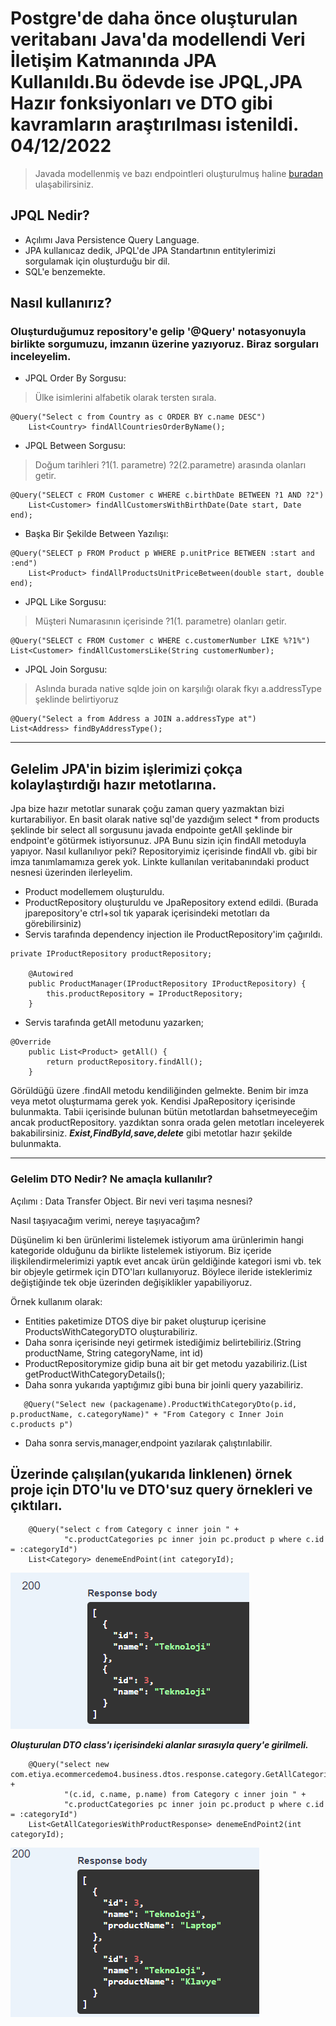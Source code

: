 # Postgre'de daha önce oluşturulan veritabanı Java'da modellendi Veri İletişim Katmanında JPA Kullanıldı.Bu ödevde ise JPQL,JPA Hazır fonksiyonları ve DTO gibi kavramların araştırılması istenildi. 04/12/2022

> Javada modellenmiş ve bazı endpointleri oluşturulmuş haline [buradan](https://github.com/Mertcali/etiyaSpring) ulaşabilirsiniz.

## JPQL Nedir?

- Açılımı Java Persistence Query Language.
- JPA kullanıcaz dedik, JPQL'de JPA Standartının entitylerimizi sorgulamak için oluşturduğu bir dil.
- SQL'e benzemekte.

## Nasıl kullanırız?

### Oluşturduğumuz repository'e gelip '@Query' notasyonuyla birlikte sorgumuzu, imzanın üzerine yazıyoruz. Biraz sorguları inceleyelim.

- JPQL Order By Sorgusu:

> Ülke isimlerini alfabetik olarak tersten sırala.

```
@Query("Select c from Country as c ORDER BY c.name DESC")
    List<Country> findAllCountriesOrderByName();
```
    
- JPQL Between Sorgusu:

> Doğum tarihleri ?1(1. parametre) ?2(2.parametre) arasında olanları getir.

```
@Query("SELECT c FROM Customer c WHERE c.birthDate BETWEEN ?1 AND ?2")
    List<Customer> findAllCustomersWithBirthDate(Date start, Date end);
```

- Başka Bir Şekilde Between Yazılışı:

```
@Query("SELECT p FROM Product p WHERE p.unitPrice BETWEEN :start and :end")
    List<Product> findAllProductsUnitPriceBetween(double start, double end);
```

- JPQL Like Sorgusu:

> Müşteri Numarasının içerisinde ?1(1. parametre) olanları getir.

```
@Query("SELECT c FROM Customer c WHERE c.customerNumber LIKE %?1%")
List<Customer> findAllCustomersLike(String customerNumber);
```

- JPQL Join Sorgusu:

> Aslında burada native sqlde join on karşılığı olarak fkyı a.addressType şeklinde belirtiyoruz 

```
@Query("Select a from Address a JOIN a.addressType at")
List<Address> findByAddressType();
```
---------------------

## Gelelim JPA'in bizim işlerimizi çokça kolaylaştırdığı hazır metotlarına.

Jpa bize hazır metotlar sunarak çoğu zaman query yazmaktan bizi kurtarabiliyor. En basit olarak native sql'de yazdığım select * from products şeklinde bir select all sorgusunu javada endpointe getAll şeklinde bir endpoint'e götürmek istiyorsunuz. JPA Bunu sizin için findAll metoduyla yapıyor. Nasıl kullanılıyor peki?
Repositoryimiz içerisinde findAll vb. gibi bir imza tanımlamamıza gerek yok. Linkte kullanılan veritabanındaki product nesnesi üzerinden ilerleyelim. 

* Product modellemem oluşturuldu.
* ProductRepository oluşturuldu ve JpaRepository extend edildi. (Burada jparepository'e ctrl+sol tık yaparak içerisindeki metotları da görebilirsiniz)
* Servis tarafında dependency injection ile ProductRepository'im çağırıldı.

```
private IProductRepository productRepository;

    @Autowired
    public ProductManager(IProductRepository IProductRepository) {
        this.productRepository = IProductRepository;
    }
```

* Servis tarafında getAll metodunu yazarken;

```
@Override
    public List<Product> getAll() {
        return productRepository.findAll();
    }
```

Görüldüğü üzere .findAll metodu kendiliğinden gelmekte. Benim bir imza veya metot oluşturmama gerek yok. Kendisi JpaRepository içerisinde bulunmakta. Tabii içerisinde bulunan bütün metotlardan bahsetmeyeceğim ancak productRepository. yazdıktan sonra orada gelen metotları inceleyerek bakabilirsiniz. ***Exist,FindById,save,delete*** gibi metotlar hazır şekilde bulunmakta.

---------------

### Gelelim DTO Nedir? Ne amaçla kullanılır?

Açılımı : Data Transfer Object. Bir nevi veri taşıma nesnesi? 

Nasıl taşıyacağım verimi, nereye taşıyacağım?

Düşünelim ki ben ürünlerimi listelemek istiyorum ama ürünlerimin hangi kategoride olduğunu da birlikte listelemek istiyorum. Biz içeride ilişkilendirmelerimizi yaptık evet ancak ürün geldiğinde kategori ismi vb. tek bir objeyle getirmek için DTO'ları kullanıyoruz. Böylece ileride isteklerimiz değiştiğinde tek obje üzerinden değişiklikler yapabiliyoruz.

Örnek kullanım olarak:

* Entities paketimize DTOS diye bir paket oluşturup içerisine ProductsWithCategoryDTO oluşturabiliriz.
* Daha sonra içerisinde neyi getirmek istediğimiz belirtebiliriz.(String productName, String categoryName, int id)
* ProductRepositorymize gidip buna ait bir get metodu yazabiliriz.(List<ProductWithCategoryDto> getProductWithCategoryDetails();
* Daha sonra yukarıda yaptığımız gibi buna bir joinli query yazabiliriz.
    
```
   @Query("Select new (packagename).ProductWithCategoryDto(p.id, p.productName, c.categoryName)" + "From Category c Inner Join c.products p")
```
    
* Daha sonra servis,manager,endpoint yazılarak çalıştırılabilir.

## Üzerinde çalışılan(yukarıda linklenen) örnek proje için DTO'lu ve DTO'suz query örnekleri ve çıktıları.

```
    @Query("select c from Category c inner join " +
            "c.productCategories pc inner join pc.product p where c.id = :categoryId")
    List<Category> denemeEndPoint(int categoryId);
```

![alt text](https://github.com/Mertcali/etiyaCamp/blob/master/homework3_JPQL/Sonuc1.PNG)

***Oluşturulan DTO class'ı içerisindeki alanlar sırasıyla query'e girilmeli.***

```
    @Query("select new com.etiya.ecommercedemo4.business.dtos.response.category.GetAllCategoriesWithProductResponse" +
            "(c.id, c.name, p.name) from Category c inner join " +
            "c.productCategories pc inner join pc.product p where c.id = :categoryId")
    List<GetAllCategoriesWithProductResponse> denemeEndPoint2(int categoryId);
```
    
![alt text](https://github.com/Mertcali/etiyaCamp/blob/master/homework3_JPQL/Sonuc2.PNG)
